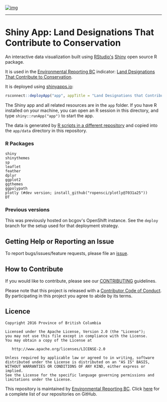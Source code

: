 [![img](https://img.shields.io/badge/Lifecycle-Stable-97ca00)](https://github.com/bcgov/repomountie/blob/master/doc/lifecycle-badges.md)

---

# Shiny App: Land Designations That Contribute to Conservation

An interactive data visualization built using [RStudio's](https://www.rstudio.com/)
[Shiny](https://www.rstudio.com/products/shiny/) open source R package. 

It is used in the [Environmental Reporting BC](https://www2.gov.bc.ca/gov/content?id=FF80E0B985F245CEA62808414D78C41B) indicator: 
[Land Designations That Contribute to Conservation](http://www.env.gov.bc.ca/soe/indicators/land/land-designations.html).

It is deployed using [shinyapps.io](https://www.shinyapps.io):

```r
rsconnect::deployApp("app", appTitle = "Land Designations that Contribute to Conservation in B.C.")
```

The Shiny app and all related resources are in the `app` folder. If you have R 
installed on your machine, you can open an R session in this directory, and 
type `shiny::runApp("app")` to start the app.

The data is generated by [R scripts in a different repository](https://github.com/bcgov/land-designations-indicator) and copied into the `app/data` directory in this repository.

### R Packages

```
shiny
shinythemes
sp
leaflet 
feather
dplyr
ggplot2
ggthemes
ggpolypath
plotly (#dev version; install_github("ropensci/plotly@7031a25"))
DT
```

### Previous versions

This was previously hosted on bcgov's OpenShift instance. See the `deploy` branch for the setup used for that deployment strategy.

## Getting Help or Reporting an Issue

To report bugs/issues/feature requests, please file an [issue](https://github.com/bcgov-c/land-designations-shinyapp/issues/).

## How to Contribute

If you would like to contribute, please see our [CONTRIBUTING](CONTRIBUTING.md) guidelines.

Please note that this project is released with a [Contributor Code of Conduct](CODE_OF_CONDUCT.md). By participating in this project you agree to abide by its terms.

## Licence

    Copyright 2016 Province of British Columbia

    Licensed under the Apache License, Version 2.0 (the "License");
    you may not use this file except in compliance with the License.
    You may obtain a copy of the License at 

       http://www.apache.org/licenses/LICENSE-2.0

    Unless required by applicable law or agreed to in writing, software
    distributed under the License is distributed on an "AS IS" BASIS,
    WITHOUT WARRANTIES OR CONDITIONS OF ANY KIND, either express or implied.
    See the License for the specific language governing permissions and
    limitations under the License.


This repository is maintained by [Environmental Reporting BC](http://www2.gov.bc.ca/gov/content?id=FF80E0B985F245CEA62808414D78C41B). Click [here](https://github.com/bcgov/EnvReportBC-RepoList) for a complete list of our repositories on GitHub.
